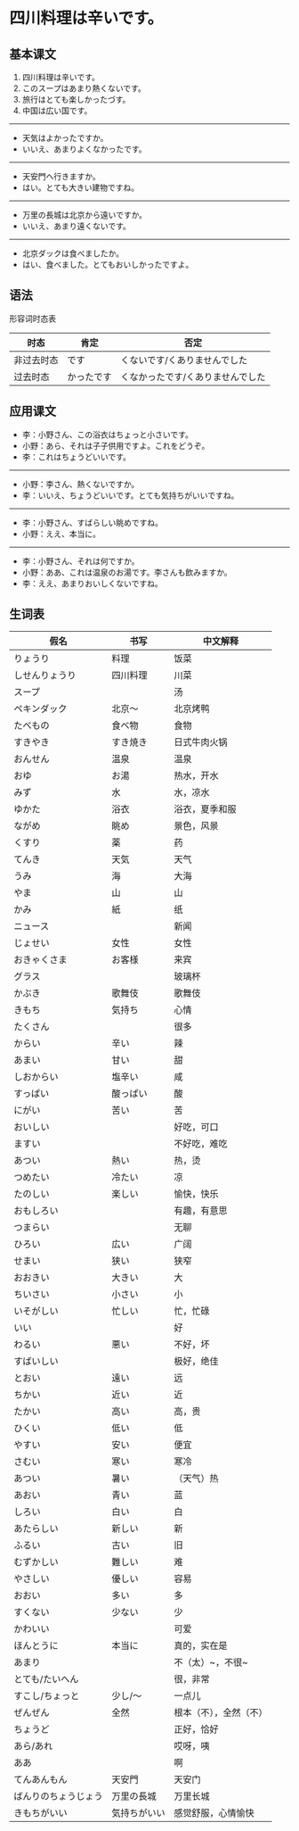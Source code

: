 # 四川料理は辛いです。

## 基本课文

1. 四川料理は辛いです。
2. このスープはあまり熱くないです。
3. 旅行はとても楽しかったづす。
4. 中国は広い国です。

---

- 天気はよかったですか。
- いいえ、あまりよくなかったです。

---

- 天安門へ行きますか。
- はい。とても大きい建物ですね。

---

- 万里の長城は北京から遠いですか。
- いいえ、あまり遠くないです。

---

- 北京ダックは食べましたか。
- はい、食べました。とてもおいしかったですよ。

## 语法

形容词时态表

| 时态       | 肯定       | 否定                              |
| ---------- | ---------- | --------------------------------- |
| 非过去时态 | です       | くないです/くありませんでした     |
| 过去时态   | かったです | くなかったです/くありませんでした |

## 应用课文

- 李：小野さん、この浴衣はちょっと小さいです。
- 小野：あら、それは子子供用ですよ。これをどうぞ。
- 李：これはちょうどいいです。

---

- 小野：李さん、熱くないですか。
- 李：いいえ、ちょうどいいです。とても気持ちがいいですね。

---

- 李：小野さん、すばらしい眺めですね。
- 小野：ええ、本当に。

---

- 李：小野さん、それは何ですか。
- 小野：ああ、これは温泉のお湯です。李さんも飲みますか。
- 李：ええ、あまりおいしくないですね。

## 生词表

| 假名                 | 书写         | 中文解释               |
| -------------------- | ------------ | ---------------------- |
| りょうり             | 料理         | 饭菜                   |
| しせんりょうり       | 四川料理     | 川菜                   |
| スープ               |              | 汤                     |
| ペキンダック         | 北京～       | 北京烤鸭               |
| たべもの             | 食べ物       | 食物                   |
| すきやき             | すき焼き     | 日式牛肉火锅           |
| おんせん             | 温泉         | 温泉                   |
| おゆ                 | お湯         | 热水，开水             |
| みず                 | 水           | 水，凉水               |
| ゆかた               | 浴衣         | 浴衣，夏季和服         |
| ながめ               | 眺め         | 景色，风景             |
| くすり               | 薬           | 药                     |
| てんき               | 天気         | 天气                   |
| うみ                 | 海           | 大海                   |
| やま                 | 山           | 山                     |
| かみ                 | 紙           | 纸                     |
| ニュース             |              | 新闻                   |
| じょせい             | 女性         | 女性                   |
| おきゃくさま         | お客様       | 来宾                   |
| グラス               |              | 玻璃杯                 |
| かぶき               | 歌舞伎       | 歌舞伎                 |
| きもち               | 気持ち       | 心情                   |
| たくさん             |              | 很多                   |
| からい               | 辛い         | 辣                     |
| あまい               | 甘い         | 甜                     |
| しおからい           | 塩辛い       | 咸                     |
| すっぱい             | 酸っぱい     | 酸                     |
| にがい               | 苦い         | 苦                     |
| おいしい             |              | 好吃，可口             |
| ますい               |              | 不好吃，难吃           |
| あつい               | 熱い         | 热，烫                 |
| つめたい             | 冷たい       | 凉                     |
| たのしい             | 楽しい       | 愉快，快乐             |
| おもしろい           |              | 有趣，有意思           |
| つまらい             |              | 无聊                   |
| ひろい               | 広い         | 广阔                   |
| せまい               | 狭い         | 狭窄                   |
| おおきい             | 大きい       | 大                     |
| ちいさい             | 小さい       | 小                     |
| いそがしい           | 忙しい       | 忙，忙碌               |
| いい                 |              | 好                     |
| わるい               | 悪い         | 不好，坏               |
| すばいしい           |              | 极好，绝佳             |
| とおい               | 遠い         | 远                     |
| ちかい               | 近い         | 近                     |
| たかい               | 高い         | 高，贵                 |
| ひくい               | 低い         | 低                     |
| やすい               | 安い         | 便宜                   |
| さむい               | 寒い         | 寒冷                   |
| あつい               | 暑い         | （天气）热             |
| あおい               | 青い         | 蓝                     |
| しろい               | 白い         | 白                     |
| あたらしい           | 新しい       | 新                     |
| ふるい               | 古い         | 旧                     |
| むずかしい           | 難しい       | 难                     |
| やさしい             | 優しい       | 容易                   |
| おおい               | 多い         | 多                     |
| すくない             | 少ない       | 少                     |
| かわいい             |              | 可爱                   |
| ほんとうに           | 本当に       | 真的，实在是           |
| あまり               |              | 不（太）~，不很~       |
| とても/たいへん      |              | 很，非常               |
| すこし/ちょっと      | 少し/～      | 一点儿                 |
| ぜんぜん             | 全然         | 根本（不），全然（不） |
| ちょうど             |              | 正好，恰好             |
| あら/あれ            |              | 哎呀，咦               |
| ああ                 |              | 啊                     |
| てんあんもん         | 天安門       | 天安门                 |
| ばんりのちょうじょう | 万里の長城   | 万里长城               |
| きもちがいい         | 気持ちがいい | 感觉舒服，心情愉快     |
